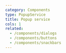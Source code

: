 ```yaml
---
category: Components
type: PopupService
title: Popup service
cols: 1
related:
  - /components/dialogs
  - /components/buttons
  - /components/snackbars
---
```


